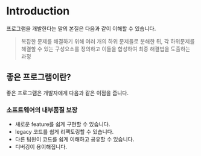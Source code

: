 # Introduction

프로그램을 개발한다는 말의 본질은 다음과 같이 이해할 수 있습니다.

> 복잡한 문제를 해결하기 위해 여러 개의 하위 문제들로 분해한 뒤, 각 하위문제를 해결할 수 있는 구성요소를 정의하고 이들을 합성하여 최종 해결법을 도출하는 과정

## 좋은 프로그램이란?

좋은 프로그램은 개발자에게 다음과 같은 이점을 줍니다.

### 소프트웨어의 내부품질 보장

- 새로운 feature를 쉽게 구현할 수 있습니다.
- legacy 코드를 쉽게 리팩토링할 수 있습니다.
- 다른 팀원이 코드를 쉽게 이해하고 공유할 수 있습니다.
- 디버깅이 용이해집니다.
